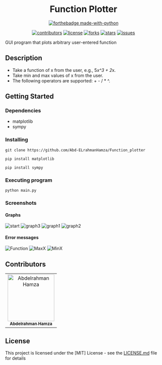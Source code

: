<div align="center">

# Function  Plotter

</div>

<div align="center">

[![forthebadge made-with-python](http://ForTheBadge.com/images/badges/made-with-python.svg)](https://www.python.org/)

</div>
<div align="center">

[![contributors](https://img.shields.io/github/contributors/Abd-ELrahmanHamza/Function_plotter)](https://github.com/Abd-ELrahmanHamza/Function_plotter/contributors)
[![license](https://img.shields.io/pypi/l/ansicolortags.svg)](LICENSE)
[![forks](https://img.shields.io/github/forks/Abd-ELrahmanHamza/Function_plotter)](https://github.com/Abd-ELrahmanHamza/Function_plotter/network)
[![stars](https://img.shields.io/github/stars/Abd-ELrahmanHamza/Function_plotter)](https://github.com/Abd-ELrahmanHamza/Function_plotter/stargazers)
[![issues](https://img.shields.io/github/issues/Abd-ELrahmanHamza/Function_plotter)](https://github.com/Abd-ELrahmanHamza/Function_plotter/issues)

</div>

GUI program that plots arbitrary user-entered function 

## Description
* Take a function of x from the user, e.g., 5*x^3 + 2*x. 
* Take min and max values of x from the user. 
* The following operators are supported: + - / * ^.

## Getting Started

### Dependencies

* matplotlib
* sympy

### Installing

```
git clone https://github.com/Abd-ELrahmanHamza/Function_plotter 
```

```
pip install matplotlib
```

```
pip install sympy
```


### Executing program

```
python main.py
```
### Screenshots

#### Graphs

![start](screenshots/1.png)
![graph3](screenshots/7.png)
![graph1](screenshots/2.png)
![graph2](screenshots/3.png)

#### Error messages
![Function](screenshots/4.png)
![MaxX](screenshots/5.png)
![MinX](screenshots/6.png)

## Contributors

<table>
<tr>
<td align="center">
<a href="https://github.com/Abd-ELrahmanHamza" target="_black">
<img src="https://avatars.githubusercontent.com/u/68310502?v=4" width="150px;" alt="Abdelrahman Hamza"/><br /><sub><b>Abdelrahman Hamza</b></sub></a><br />
</td>
</tr>
 </table>

## License

This project is licensed under the [MIT] License - see the [LICENSE.md](LICENSE) file for details
